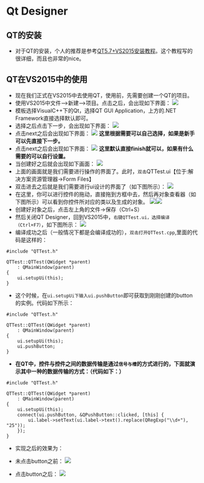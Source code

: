 # Qt Designer
## QT的安装
+ 对于QT的安装，个人的推荐是参考[QT5.7+VS2015安装教程](http://blog.csdn.net/liang19890820/article/details/53931813)。这个教程写的很详细，而且也非常的nice。
## QT在VS2015中的使用
+ 现在我们正式在VS2015中去使用QT，使用前，先需要创建一个QT的项目。
+ 使用VS2015中文件——>新建——>项目。点击之后，会出现如下界面：
![](./image/QTCreate.png)
+ 模板选择VisualC++下的Qt，选择QT GUI Application，上方的.NET Framework直接选择默认即可。
+ 选择之后点击下一步，会出现如下界面：
![](./image/QT1.png)
+ 点击next之后会出现如下界面：
![](./image/QT2.png)
**这里根据需要可以自己选择，如果是新手可以先直接下一步。**
+ 点击next之后会出现如下界面：
![](./image/QT3.png)
**这里默认直接finish就可以，如果有什么需要的可以自行设置。**
+ 当创建好之后就会出现如下画面：
![](./image/QTFinish.png)
+ 上面的画面就是我们需要进行操作的界面了。此时，`双击`QTTest.ui【位于:解决方案资源管理器->Form Files】
+ 双击进去之后就是我们需要进行ui设计的界面了（如下图所示）：
![](./image/QTDesigner.png)
+ 在这里，你可以进行控件的拖动，直接拖到方框中去，然后再对象查看器（如下图所示）可以看到你控件所对应的类以及生成的对象。
![](./image/QTTest1.png)![](./image/QTTest2.png)
+ 创建好对象之后，点击左上角的文件->保存（Ctrl+S）
+ 然后关闭QT Designer，回到VS2015中，`右键QTTest.ui，选择编译（Ctrl+F7）`，如下图所示：
![](./image/QTTest3.png)
+ 编译成功之后（一般情况下都是会编译成功的），`双击打开QTTest.cpp`,里面的代码是这样的：

```
#include "QTTest.h"

QTTest::QTTest(QWidget *parent)
	: QMainWindow(parent)
{
	ui.setupUi(this);
}
```

+ 这个时候，在`ui.setupUi下输入ui.pushButton`即可获取到刚刚创建的button的实例。代码如下所示：

```
#include "QTTest.h"

QTTest::QTTest(QWidget *parent)
	: QMainWindow(parent)
{
	ui.setupUi(this);
	ui.pushButton;
}
```

+ **在QT中，控件与控件之间的数据传输是通过`信号与槽`的方式进行的，下面就演示其中一种的数据传输的方式：（代码如下：）**

```
#include "QTTest.h"

QTTest::QTTest(QWidget *parent)
	: QMainWindow(parent)
{
	ui.setupUi(this);
	connect(ui.pushButton, &QPushButton::clicked, [this] {
		ui.label->setText(ui.label->text().replace(QRegExp("\\d+"), "25"));
	});
}
```

+ 实现之后的效果为：
 + 未点击button之前：
 ![](./image/ClickBefore.png)

 + 点击button之后：
 ![](./image/ClickAfter.png)
